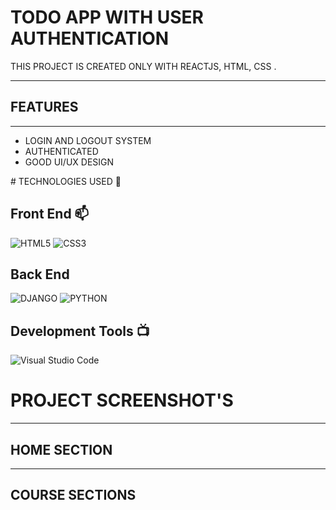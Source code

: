 <h1>TODO APP WITH USER AUTHENTICATION</h1>
<p>THIS PROJECT IS CREATED ONLY WITH REACTJS, HTML, CSS .</p>
<hr>
<h2>FEATURES</h2>
<hr>
<ul>
  <li>LOGIN AND LOGOUT SYSTEM</li>
  <li>AUTHENTICATED</li>
  <li>GOOD UI/UX DESIGN</li>
</ul>
# TECHNOLOGIES USED 📌

## Front End 📫

![HTML5](https://img.shields.io/badge/html5-%23E34F26.svg?style=for-the-badge&logo=html5&logoColor=white)
![CSS3](https://img.shields.io/badge/css3-%231572B6.svg?style=for-the-badge&logo=css3&logoColor=white)

## Back End 
![DJANGO](https://img.shields.io/badge/DJANGO-%23166534?style=for-the-badge)
![PYTHON](https://img.shields.io/badge/PYTHON-%23fde047?style=for-the-badge)



## Development Tools 📺

![Visual Studio Code](https://img.shields.io/badge/Visual%20Studio%20Code-0078d7.svg?style=for-the-badge&logo=visual-studio-code&logoColor=white)

<h1>PROJECT SCREENSHOT'S </h1>
<hr>
<h2>HOME SECTION</h2>
<hr>
<h2>COURSE SECTIONS</h2>

